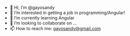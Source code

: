 - 👋 Hi, I’m @gayosandy
- 👀 I’m interested in getting a job in programming/Angular!
- 🌱 I’m currently learning Angular
- 💞️ I’m looking to collaborate on ...
- 📫 How to reach me: gayosandy@gmail.com

<!---
gayosandy/gayosandy is a ✨ special ✨ repository because its `README.md` (this file) appears on your GitHub profile.
You can click the Preview link to take a look at your changes.
--->
